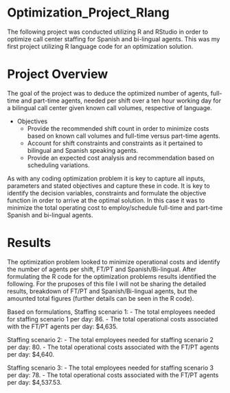 # Optimization_Project_Rlang
The following project was conducted utilizing R and RStudio in order to optimize call center staffing for Spanish and bi-lingual agents. This was my first project utilizing R language code for an optimization solution.

# Project Overview
The goal of the project was to deduce the optimized number of agents, full-time and part-time agents, needed per shift over a ten hour working day for a bilingual call center given known call volumes, respective of language.
  - Objectives
      - Provide the recommended shift count in order to minimize costs based on known call volumes and full-time versus part-time agents.
      - Account for shift constraints and constraints as it pertained to bilingual and Spanish speaking agents.
      - Provide an expected cost analysis and recommendation based on scheduling variations.

As with any coding optimization problem it is key to capture all inputs, parameters and stated objectives and capture these in code. It is key to identify the decision variables, constraints and formulate the objective function in order to arrive at the optimal solution. In this case it was to minimize the total operating cost to employ/schedule full-time and part-time Spanish and bi-lingual agents.

# Results
The optimization problem looked to minimize operational costs and identify the number of agents per shift, FT/PT and Spanish/Bi-lingual. After formulating the R code for the optimization problems results identified the following. For the pruposes of this file I will not be sharing the detailed results, breakdown of FT/PT and Spanish/Bi-lingual agents, but the amounted total figures (further details can be seen in the R code).

Based on formulations,
Staffing scenario 1:
    - The total employees needed for staffing scenario 1 per day: 86.
    - The total operational costs associated with the FT/PT agents per day: $4,635.

Staffing scenario 2:
    - The total employees needed for staffing scenario 2 per day: 80.
    - The total operational costs associated with the FT/PT agents per day: $4,640.

Staffing scenario 3:
    - The total employees needed for staffing scenario 3 per day: 78.
    - The total operational costs associated with the FT/PT agents per day: $4,537.53.


    

